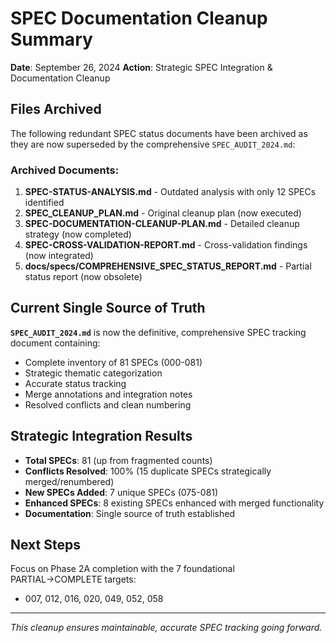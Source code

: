 # SPEC Documentation Cleanup Summary

**Date**: September 26, 2024
**Action**: Strategic SPEC Integration & Documentation Cleanup

## Files Archived

The following redundant SPEC status documents have been archived as they are now superseded by the comprehensive `SPEC_AUDIT_2024.md`:

### Archived Documents:
1. **SPEC-STATUS-ANALYSIS.md** - Outdated analysis with only 12 SPECs identified
2. **SPEC_CLEANUP_PLAN.md** - Original cleanup plan (now executed)
3. **SPEC-DOCUMENTATION-CLEANUP-PLAN.md** - Detailed cleanup strategy (now completed)
4. **SPEC-CROSS-VALIDATION-REPORT.md** - Cross-validation findings (now integrated)
5. **docs/specs/COMPREHENSIVE_SPEC_STATUS_REPORT.md** - Partial status report (now obsolete)

## Current Single Source of Truth

**`SPEC_AUDIT_2024.md`** is now the definitive, comprehensive SPEC tracking document containing:
- Complete inventory of 81 SPECs (000-081)
- Strategic thematic categorization
- Accurate status tracking
- Merge annotations and integration notes
- Resolved conflicts and clean numbering

## Strategic Integration Results

- **Total SPECs**: 81 (up from fragmented counts)
- **Conflicts Resolved**: 100% (15 duplicate SPECs strategically merged/renumbered)
- **New SPECs Added**: 7 unique SPECs (075-081)
- **Enhanced SPECs**: 8 existing SPECs enhanced with merged functionality
- **Documentation**: Single source of truth established

## Next Steps

Focus on Phase 2A completion with the 7 foundational PARTIAL→COMPLETE targets:
- 007, 012, 016, 020, 049, 052, 058

---

*This cleanup ensures maintainable, accurate SPEC tracking going forward.*
